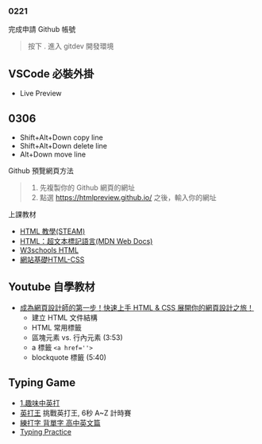 ### 0221

完成申請 Github 帳號
> 按下 . 進入 gitdev 開發環境

VSCode 必裝外掛
---
- Live Preview

0306
---
- Shift+Alt+Down copy line
- Shift+Alt+Down delete line
- Alt+Down move line

Github 預覽網頁方法
> 1. 先複製你的 Github 網頁的網址
> 2. 點選 https://htmlpreview.github.io/ 之後，輸入你的網址

上課教材
- [HTML 教學(STEAM)](https://steam.oxxostudio.tw/category/html/index.html)
- [HTML：超文本標記語言(MDN Web Docs)](https://developer.mozilla.org/zh-TW/docs/Web/HTML)
- [W3schools HTML](https://www.w3schools.com/html/default.asp)
- [網站基礎HTML-CSS](http://web.ncyu.edu.tw/~momo/momoweb/teach-html.htm)

Youtube 自學教材
---
- [成為網頁設計師的第一步！快速上手 HTML & CSS 展開你的網頁設計之旅！](https://www.youtube.com/watch?v=6HHN0G2cwBM)
  - 建立 HTML 文件結構
  - HTML 常用標籤
  - 區塊元素 vs. 行內元素 (3:53)
  - a 標籤 ```<a href=''>```
  -  blockquote 標籤 (5:40)

Typing Game
---
- [1.趣味中英打](https://www.ebook123.com.tw/static/ebook123_svr/etype_svr2/type.html?Course=0&Type=0&Practice=0)
- [英打王](https://youtouch100.com/english-type-preview.php)  挑戰英打王, 6秒 A~Z 計時賽
- [練打字 背單字 高中英文篇](https://worldofkeyboards.com/vobsenior)
- [Typing Practice](https://www.keybr.com/)
